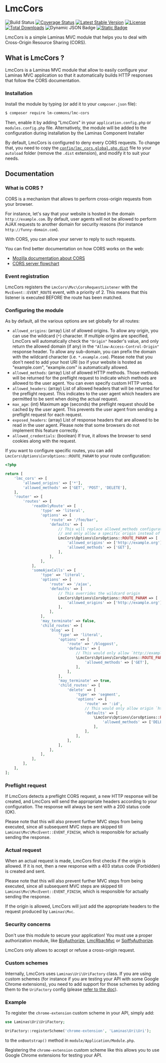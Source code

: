 # LmcCors

![Build Status](https://github.com/lm-commons/lmccors/actions/workflows/build-test.yml/badge.svg)
[![Coverage Status](https://coveralls.io/repos/github/LM-Commons/LmcCors/badge.svg?branch=master)](https://coveralls.io/github/LM-Commons/LmcCors?branch=master)
[![Latest Stable Version](https://poser.pugx.org/lm-commons/lmc-cors/v)](//packagist.org/packages/lm-commons/lmc-cors)
[![License](https://poser.pugx.org/lm-commons/lmc-cors/license)](//packagist.org/packages/lm-commons/lmc-cors)
[![Total Downloads](https://poser.pugx.org/lm-commons/lmc-cors/downloads)](//packagist.org/packages/lm-commons/lmc-cors)
![Dynamic JSON Badge](https://img.shields.io/badge/dynamic/json?url=https%3A%2F%2Fapi.github.com%2Frepos%2Flm-commons%2Flmccors%2Fproperties%2Fvalues&query=%24%5B%3A1%5D.value&label=Maintenance%20Status)
[![Static Badge](https://img.shields.io/badge/Chat_on-Slack-blue)](https://join.slack.com/t/lm-commons/shared_invite/zt-2gankt2wj-FTS45hp1W~JEj1tWvDsUHQ)

LmcCors is a simple Laminas MVC module that helps you to deal with Cross-Origin Resource Sharing (CORS).

## What is LmcCors ?

LmcCors is a Laminas MVC module that allow to easily configure your Laminas MVC application so that it automatically
builds HTTP responses that follow the CORS documentation.

### Installation

Install the module by typing (or add it to your `composer.json` file):

```sh
$ composer require lm-commons/lmc-cors
```

Then, enable it by adding "LmcCors" in your `application.config.php` or `modules.config.php` file.
Alternatively, the module will be added to the configuration during installation by the Laminas Component Installer

By default, LmcCors is configured to deny every CORS requests. To change that, you need to copy
the [`config/lmc_cors.global.php.dist`](config/lmc_cors.global.php.dist) file to your `autoload` folder
(remove the `.dist` extension), and modify it to suit your needs.

## Documentation

### What is CORS ?

CORS is a mechanism that allows to perform cross-origin requests from your browser.

For instance, let's say that your website is hosted in the domain `http://example.com`.
By default, user agents will not be allowed to perform AJAX requests to another domain for security
reasons (for instance `http://funny-domain.com`).

With CORS, you can allow your server to reply to such requests.

You can find better documentation on how CORS works on the web:

* [Mozilla documentation about CORS](https://developer.mozilla.org/en-US/docs/HTTP/Access_control_CORS)
* [CORS server flowchart](http://www.html5rocks.com/static/images/cors_server_flowchart.png)

### Event registration

LmcCors registers the `LmcCors\Mvc\CorsRequestListener` with the `MvcEvent::EVENT_ROUTE` event, with a priority
of 2. This means that this listener is executed BEFORE the route has been matched.

### Configuring the module

As by default, all the various options are set globally for all routes:

* `allowed_origins`: (array) List of allowed origins. To allow any origin, you can use the wildcard (`*`) character. If
  multiple origins are specified, LmcCors will automatically check the `"Origin"` header's value, and only return the
  allowed domain (if any) in the `"Allow-Access-Control-Origin"` response header. To allow any sub-domain, you can prefix 
  the domain with the wildcard character (i.e. `*.example.com`). Please note that you don't need to
  add your host URI (so if your website is hosted as "example.com", "example.com" is automatically allowed.
* `allowed_methods`: (array) List of allowed HTTP methods. Those methods will be returned for the preflight request to
  indicate which methods are allowed to the user agent. You can even specify custom HTTP verbs.
* `allowed_headers`: (array) List of allowed headers that will be returned for the preflight request. This indicates
  to the user agent which headers are permitted to be sent when doing the actual request.
* `max_age`: (int) Maximum age (seconds) the preflight request should be cached by the user agent. This prevents the
  user agent from sending a preflight request for each request.
*  `exposed_headers`: (array) List of response headers that are allowed to be read in the user agent. Please note that
  some browsers do not implement this feature correctly.
* `allowed_credentials`: (boolean) If true, it allows the browser to send cookies along with the request.

If you want to configure specific routes, you can add `LmcCors\Options\CorsOptions::ROUTE_PARAM` to your route configuration:

```php
<?php

return [
    'lmc_cors' => [
        'allowed_origins' => ['*'],
        'allowed_methods' => ['GET', 'POST', 'DELETE'],
    ],
    'router' => [
        'routes' => [
            'readOnlyRoute' => [
                'type' => 'literal',
                'options' => [
                    'route' => '/foo/bar',
                    'defaults' => [
                        // This will replace allowed_methods configuration to only allow GET requests
                        // and only allow a specific origin instead of the wildcard origin
                        LmcCors\Options\CorsOptions::ROUTE_PARAM => [
                            'allowed_origins' => ['http://example.org'],
                            'allowed_methods' => ['GET'],
                        ],
                    ],
                ],
            ],
            'someAjaxCalls' => [
                'type' => 'literal',
                'options' => [
                    'route' => '/ajax',
                    'defaults' => [
                        // This overrides the wildcard origin
                        LmcCors\Options\CorsOptions::ROUTE_PARAM => [
                            'allowed_origins' => ['http://example.org'],
                        ],
                    ],
                ],
                'may_terminate' => false,
                'child_routes' => [
                    'blog' => [
                        'type' => 'literal',
                        'options' => [
                            'route' => '/blogpost',
                            'defaults' => [
                                // This would only allow `http://example.org` to GET this route
                                \LmcCors\Options\CorsOptions::ROUTE_PARAM => [
                                    'allowed_methods' => ['GET'],
                                ],
                            ],
                        ],
                        'may_terminate' => true,
                        'child_routes' => [
                            'delete' => [
                                'type' => 'segment',
                                'options' => [
                                    'route' => ':id',
                                    // This would only allow origin `http://example.org` to apply DELETE on this route
                                    'defaults' => [
                                        \LmcCors\Options\CorsOptions::ROUTE_PARAM => [
                                            'allowed_methods' => ['DELETE'],
                                        ],
                                    ],
                                ],
                            ],
                        ],
                    ],
                ],
            ],
        ],
    ],
];
```

### Preflight request

If LmcCors detects a preflight CORS request, a new HTTP response will be created, and LmcCors will send the appropriate
headers according to your configuration. The response will always be sent with a 200 status code (OK).

Please note that this will also prevent further MVC steps from being executed, since all subsequent MVC steps are
skipped till `Laminas\Mvc\MvcEvent::EVENT_FINISH`, which is responsible for actually sending the response.

### Actual request

When an actual request is made, LmcCors first checks if the origin is allowed. If it is not, then a new response with
a 403 status code (Forbidden) is created and sent.

Please note that this will also prevent further MVC steps from being executed, since all subsequent MVC steps are
skipped till `Laminas\Mvc\MvcEvent::EVENT_FINISH`, which is responsible for actually sending the response.

If the origin is allowed, LmcCors will just add the appropriate headers to the request produced by `Laminas\Mvc`.

### Security concerns

Don't use this module to secure your application! You must use a proper authorization module, like
[BjyAuthorize](https://github.com/bjyoungblood/BjyAuthorize), [LmcRbacMvc](https://github.com/LM-Commons/LmcRbacMvc) or
[SpiffyAuthorize](https://github.com/spiffyjr/spiffy-authorize).

LmcCors only allows to accept or refuse a cross-origin request.

### Custom schemes

Internally, LmcCors uses `Laminas\Uri\UriFactory` class. If you are using custom schemes (for instance if you are
testing your API with some Google Chrome extensions), you need to add support for those schemes by adding them to
the `UriFactory` config (please [refer to the doc](https://docs.laminas.dev/laminas-uri/usage/#creating-a-new-custom-class-uri)).

### Example

To register the `chrome-extension` custom scheme in your API, simply add:

```php
use Laminas\Uri\UriFactory;

UriFactory::registerScheme('chrome-extension', 'Laminas\Uri\Uri');
```

to the `onBootstrap()` method in `module/Application/Module.php`.

Registering the `chrome-extension` custom scheme like this allows you to use Google Chrome extensions for testing your API.
